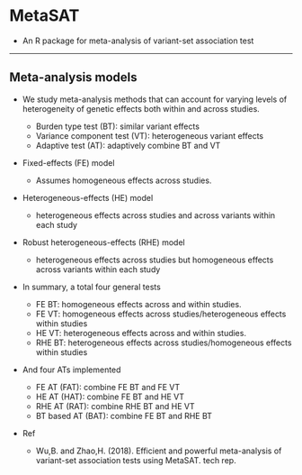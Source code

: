 # MetaSAT
 - An R package for meta-analysis of variant-set association test

-----
## Meta-analysis models
 - We study meta-analysis methods that can account for varying levels of
     heterogeneity of genetic effects both within and across studies.
   - Burden type test (BT): similar variant effects
   - Variance component test (VT): heterogeneous variant effects
   - Adaptive test (AT): adaptively combine BT and VT
 - Fixed-effects (FE) model 
   - Assumes homogeneous effects across studies.
 - Heterogeneous-effects (HE) model
   - heterogeneous effects across studies and across variants within each study
 - Robust heterogeneous-effects (RHE) model
   - heterogeneous effects across studies but homogeneous effects across variants within each study
 - In summary, a total four general tests
   - FE BT: homogeneous effects across and within studies.
   - FE VT: homogeneous effects across studies/heterogeneous effects within studies
   - HE VT: heterogeneous effects across and within studies.
   - RHE BT: heterogeneous effects across studies/homogeneous effects within studies
 - And four ATs implemented
   - FE AT (FAT): combine FE BT and FE VT 
   - HE AT (HAT): combine FE BT and HE VT
   - RHE AT (RAT): combine RHE BT and HE VT
   - BT based AT (BAT): combine FE BT and RHE BT

 - Ref
   - Wu,B. and Zhao,H. (2018). Efficient and powerful meta-analysis of variant-set association tests using MetaSAT. tech rep. 
